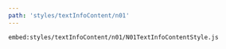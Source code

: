```yaml
---
path: 'styles/textInfoContent/n01'
---
```


`embed:styles/textInfoContent/n01/N01TextInfoContentStyle.js`
